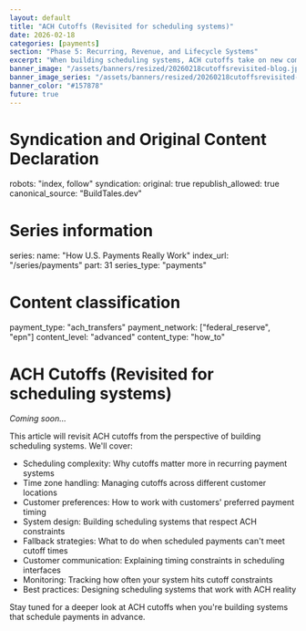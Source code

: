 ```yaml
---
layout: default
title: "ACH Cutoffs (Revisited for scheduling systems)"
date: 2026-02-18
categories: [payments]
section: "Phase 5: Recurring, Revenue, and Lifecycle Systems"
excerpt: "When building scheduling systems, ACH cutoffs take on new complexity. Learn how to design systems that work around these timing constraints."
banner_image: "/assets/banners/resized/20260218cutoffsrevisited-blog.jpg"
banner_image_series: "/assets/banners/resized/20260218cutoffsrevisited-series.jpg"
banner_color: "#157878"
future: true
---
```


# Syndication and Original Content Declaration
robots: "index, follow"
syndication:
  original: true
  republish_allowed: true
  canonical_source: "BuildTales.dev"

# Series information
series:
  name: "How U.S. Payments Really Work"
  index_url: "/series/payments"
  part: 31
  series_type: "payments"

# Content classification
payment_type: "ach_transfers"
payment_network: ["federal_reserve", "epn"]
content_level: "advanced"
content_type: "how_to"

# ACH Cutoffs (Revisited for scheduling systems)

*Coming soon...*

This article will revisit ACH cutoffs from the perspective of building scheduling systems. We'll cover:

- Scheduling complexity: Why cutoffs matter more in recurring payment systems
- Time zone handling: Managing cutoffs across different customer locations
- Customer preferences: How to work with customers' preferred payment timing
- System design: Building scheduling systems that respect ACH constraints
- Fallback strategies: What to do when scheduled payments can't meet cutoff times
- Customer communication: Explaining timing constraints in scheduling interfaces
- Monitoring: Tracking how often your system hits cutoff constraints
- Best practices: Designing scheduling systems that work with ACH reality

Stay tuned for a deeper look at ACH cutoffs when you're building systems that schedule payments in advance.

